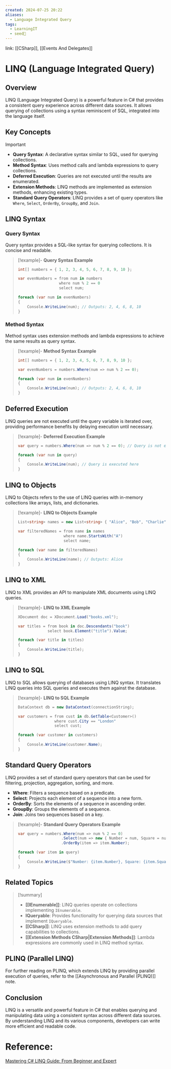 ```yaml
---
created: 2024-07-25 20:22
aliases:
  - Language Integrated Query
tags:
  - LearningIT
  - seed🌱
---
```


link: [[CSharp]], [[Events And Delegates]]

# LINQ (Language Integrated Query)

## Overview

LINQ (Language Integrated Query) is a powerful feature in C# that provides a consistent query experience across different data sources. It allows querying of collections using a syntax reminiscent of SQL, integrated into the language itself.

## Key Concepts

> [!important]
> 
> - **Query Syntax**: A declarative syntax similar to SQL, used for querying collections.
> - **Method Syntax**: Uses method calls and lambda expressions to query collections.
> - **Deferred Execution**: Queries are not executed until the results are enumerated.
> - **Extension Methods**: LINQ methods are implemented as extension methods, enhancing existing types.
> - **Standard Query Operators**: LINQ provides a set of query operators like `Where`, `Select`, `OrderBy`, `GroupBy`, and `Join`.

## LINQ Syntax

### Query Syntax

Query syntax provides a SQL-like syntax for querying collections. It is concise and readable.

> [!example]- **Query Syntax Example**
> 
> ```csharp
> int[] numbers = { 1, 2, 3, 4, 5, 6, 7, 8, 9, 10 };
> 
> var evenNumbers = from num in numbers
>                   where num % 2 == 0
>                   select num;
> 
> foreach (var num in evenNumbers)
> {
>     Console.WriteLine(num); // Outputs: 2, 4, 6, 8, 10
> }
> ```

### Method Syntax

Method syntax uses extension methods and lambda expressions to achieve the same results as query syntax.

> [!example]- **Method Syntax Example**
> 
> ```csharp
> int[] numbers = { 1, 2, 3, 4, 5, 6, 7, 8, 9, 10 };
> 
> var evenNumbers = numbers.Where(num => num % 2 == 0);
> 
> foreach (var num in evenNumbers)
> {
>     Console.WriteLine(num); // Outputs: 2, 4, 6, 8, 10
> }
> ```

## Deferred Execution

LINQ queries are not executed until the query variable is iterated over, providing performance benefits by delaying execution until necessary.

> [!example]- **Deferred Execution Example**
> 
> ```csharp
> var query = numbers.Where(num => num % 2 == 0); // Query is not executed here
> 
> foreach (var num in query)
> {
>     Console.WriteLine(num); // Query is executed here
> }
> ```

## LINQ to Objects

LINQ to Objects refers to the use of LINQ queries with in-memory collections like arrays, lists, and dictionaries.

> [!example]- **LINQ to Objects Example**
> 
> ```csharp
> List<string> names = new List<string> { "Alice", "Bob", "Charlie", "David" };
> 
> var filteredNames = from name in names
>                     where name.StartsWith("A")
>                     select name;
> 
> foreach (var name in filteredNames)
> {
>     Console.WriteLine(name); // Outputs: Alice
> }
> ```

## LINQ to XML

LINQ to XML provides an API to manipulate XML documents using LINQ queries.

> [!example]- **LINQ to XML Example**
> 
> ```csharp
> XDocument doc = XDocument.Load("books.xml");
> 
> var titles = from book in doc.Descendants("book")
>              select book.Element("title").Value;
> 
> foreach (var title in titles)
> {
>     Console.WriteLine(title);
> }
> ```

## LINQ to SQL

LINQ to SQL allows querying of databases using LINQ syntax. It translates LINQ queries into SQL queries and executes them against the database.

> [!example]- **LINQ to SQL Example**
> 
> ```csharp
> DataContext db = new DataContext(connectionString);
> 
> var customers = from cust in db.GetTable<Customer>()
>                 where cust.City == "London"
>                 select cust;
> 
> foreach (var customer in customers)
> {
>     Console.WriteLine(customer.Name);
> }
> ```

## Standard Query Operators

LINQ provides a set of standard query operators that can be used for filtering, projection, aggregation, sorting, and more.

- **Where**: Filters a sequence based on a predicate.
- **Select**: Projects each element of a sequence into a new form.
- **OrderBy**: Sorts the elements of a sequence in ascending order.
- **GroupBy**: Groups the elements of a sequence.
- **Join**: Joins two sequences based on a key.

> [!example]- **Standard Query Operators Example**
> 
> ```csharp
> var query = numbers.Where(num => num % 2 == 0)
>                    .Select(num => new { Number = num, Square = num * num })
>                    .OrderBy(item => item.Number);
> 
> foreach (var item in query)
> {
>     Console.WriteLine($"Number: {item.Number}, Square: {item.Square}");
> }
> ```

## Related Topics

> [!summary]
> 
> - **[[IEnumerable]]**: LINQ queries operate on collections implementing `IEnumerable`.
> - **IQueryable**: Provides functionality for querying data sources that implement `IQueryable`.
> - **[[CSharp]]**: LINQ uses extension methods to add query capabilities to collections.
> - **[[Extension Methods CSharp|Extension Methods]]**: Lambda expressions are commonly used in LINQ method syntax.

## PLINQ (Parallel LINQ)

For further reading on PLINQ, which extends LINQ by providing parallel execution of queries, refer to the [[Asynchronous and Parallel (PLINQ)]] note.

## Conclusion

LINQ is a versatile and powerful feature in C# that enables querying and manipulating data using a consistent syntax across different data sources. By understanding LINQ and its various components, developers can write more efficient and readable code.

# Reference:

[Mastering C# LINQ Guide: From Beginner and Expert](https://www.bytehide.com/blog/linq-csharp)


 